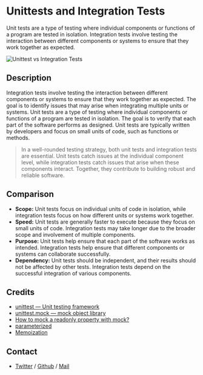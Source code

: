 # Unittests and Integration Tests
Unit tests are a type of testing where individual components or functions of a program are tested in isolation. Integration tests involve testing the interaction between different components or systems to ensure that they work together as expected.

![Unittest vs Integration Tests](https://i0.wp.com/www.stackextend.com/wp-content/uploads/2019/03/architecture-test-fail.jpg?w=563&ssl=1)

## Description
Integration tests involve testing the interaction between different components or systems to ensure that they work together as expected. The goal is to identify issues that may arise when integrating multiple units or systems. Unit tests are a type of testing where individual components or functions of a program are tested in isolation. The goal is to verify that each part of the software performs as designed. Unit tests are typically written by developers and focus on small units of code, such as functions or methods.

> In a well-rounded testing strategy, both unit tests and integration tests are essential. Unit tests catch issues at the individual component level, while integration tests catch issues that arise when these components interact. Together, they contribute to building robust and reliable software.

## Comparison
* **Scope:** Unit tests focus on individual units of code in isolation, while integration tests focus on how different units or systems work together.
* **Speed:** Unit tests are generally faster to execute because they focus on small units of code. Integration tests may take longer due to the broader scope and involvement of multiple components.
* **Purpose:** Unit tests help ensure that each part of the software works as intended. Integration tests help ensure that different components or systems can collaborate successfully.
* **Dependency:** Unit tests should be independent, and their results should not be affected by other tests. Integration tests depend on the successful integration of various components.

## Credits
 * [unittest — Unit testing framework](https://docs.python.org/3/library/unittest.html)
 * [unittest.mock — mock object library](https://docs.python.org/3/library/unittest.mock.html)
 * [How to mock a readonly property with mock?](https://stackoverflow.com/questions/11836436/how-to-mock-a-readonly-property-with-mock)
 * [parameterized](https://pypi.org/project/parameterized/)
 * [Memoization](https://en.wikipedia.org/wiki/Memoization)

## Contact
 * [Twitter](https://www.twitter.com/sakhilelindah) / [Github](https://github.com/sakhi-4096) / [Mail](mailto:sakhilelindah@protonmail.com)
